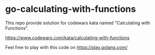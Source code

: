 # go-calculating-with-functions
This repo provide solution for codewars kata named "Calculating with Functions".

https://www.codewars.com/kata/calculating-with-functions

Feel free to play with this code on https://play.golang.com/

